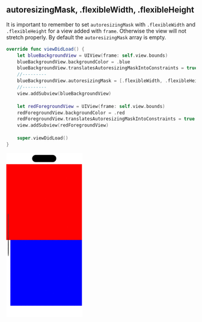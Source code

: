 ## autoresizingMask, .flexibleWidth, .flexibleHeight

It is important to remember to set `autoresizingMask` with `.flexibleWidth` and `.flexibleHeight` for a view added with `frame`. Otherwise the view will not stretch properly. By default the `autoresizingMask` array is empty. 

```swift
override func viewDidLoad() {
    let blueBackgroundView = UIView(frame: self.view.bounds)
    blueBackgroundView.backgroundColor = .blue
    blueBackgroundView.translatesAutoresizingMaskIntoConstraints = true
    //---------
    blueBackgroundView.autoresizingMask = [.flexibleWidth, .flexibleHeight]
    //---------
    view.addSubview(blueBackgroundView)
    
    let redForegroundView = UIView(frame: self.view.bounds)
    redForegroundView.backgroundColor = .red
    redForegroundView.translatesAutoresizingMaskIntoConstraints = true
    view.addSubview(redForegroundView)

    super.viewDidLoad()
}
```

<img src="preview.gif" width="40%" >

